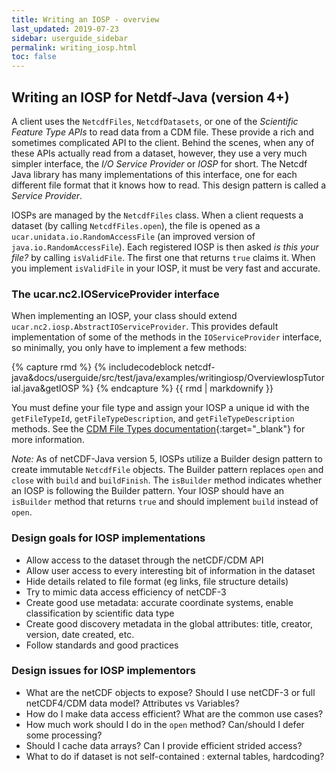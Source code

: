 ```yaml
---
title: Writing an IOSP - overview
last_updated: 2019-07-23
sidebar: userguide_sidebar
permalink: writing_iosp.html
toc: false
---
```


## Writing an IOSP for Netdf-Java (version 4+)

A client uses the `NetcdfFiles`, `NetcdfDatasets`, or one of the *Scientific Feature Type APIs* to read data from a CDM file. 
These provide a rich and sometimes complicated API to the client. Behind the scenes, when any of these APIs actually read from a dataset, 
however, they use a very much simpler interface, the *I/O Service Provider* or *IOSP* for short. The Netcdf Java library has many implementations 
of this interface, one for each different file format that it knows how to read. This design pattern is called a *Service Provider*.

IOSPs are managed by the `NetcdfFiles` class. When a client requests a dataset (by calling `NetcdfFiles.open`), the file is opened as a `ucar.unidata.io.RandomAccessFile` 
(an improved version of `java.io.RandomAccessFile`). Each registered IOSP is then asked *is this your file?* by calling `isValidFile`. 
The first one that returns `true` claims it. When you implement `isValidFile` in your IOSP, it must be very fast and accurate.

### The ucar.nc2.IOServiceProvider interface

When implementing an IOSP, your class should extend `ucar.nc2.iosp.AbstractIOServiceProvider`. 
This provides default implementation of some of the methods in the `IOServiceProvider` interface, so minimally, 
you only have to implement a few methods:

{% capture rmd %}
{% includecodeblock netcdf-java&docs/userguide/src/test/java/examples/writingiosp/OverviewIospTutorial.java&getIOSP %}
{% endcapture %}
{{ rmd | markdownify }}

You must define your file type and assign your IOSP a unique id with the `getFileTypeId`, `getFileTypeDescription`, and 
`getFileTypeDescription` methods. See the [CDM File Types documentation](../developer/file_types.html){:target="_blank"} for more information.

*Note:* As of netCDF-Java version 5, IOSPs utilize a Builder design pattern to create immutable `NetcdfFile` objects. 
The Builder pattern replaces `open` and `close` with `build` and `buildFinish`. The `isBuilder` method indicates whether an IOSP is 
following the Builder pattern. Your IOSP should have an `isBuilder` method that returns `true` and should implement `build` instead of `open`. 

### Design goals for IOSP implementations

* Allow access to the dataset through the netCDF/CDM API
* Allow user access to every interesting bit of information in the dataset
* Hide details related to file format (eg links, file structure details)
* Try to mimic data access efficiency of netCDF-3
* Create good use metadata: accurate coordinate systems, enable classification by scientific data type
* Create good discovery metadata in the global attributes: title, creator, version, date created, etc.
* Follow standards and good practices
 

### Design issues for IOSP implementors

* What are the netCDF objects to expose? Should I use netCDF-3 or full netCDF4/CDM data model? Attributes vs Variables?
* How do I make data access efficient? What are the common use cases?
* How much work should I do in the `open` method? Can/should I defer some processing?
* Should I cache data arrays? Can I provide efficient strided access?
* What to do if dataset is not self-contained : external tables, hardcoding? 
